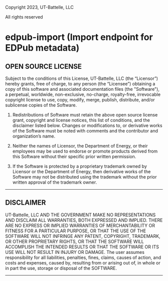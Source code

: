 Copyright 2023, UT-Battelle, LLC

All rights reserved

# edpub-import (Import endpoint for EDPub metadata)

## OPEN SOURCE LICENSE

Subject to the conditions of this License, UT-Battelle, LLC (the “Licensor”) hereby grants, free of charge, to any person (the “Licensee”) obtaining a copy of this software and associated documentation files (the "Software"), a perpetual, worldwide, non-exclusive, no-charge, royalty-free, irrevocable copyright license to use, copy, modify, merge, publish, distribute, and/or sublicense copies of the Software.

1. Redistributions of Software must retain the above open source license grant, copyright and license notices, this list of conditions, and the disclaimer listed below.  Changes or modifications to, or derivative works of the Software must be noted with comments and the contributor and organization’s name.

2. Neither the names of Licensor, the Department of Energy, or their employees may be used to endorse or promote products derived from this Software without their specific prior written permission.

3. If the Software is protected by a proprietary trademark owned by Licensor or the Department of Energy, then derivative works of the Software may not be distributed using the trademark without the prior written approval of the trademark owner.


---

## DISCLAIMER

UT-Battelle, LLC AND THE GOVERNMENT MAKE NO REPRESENTATIONS AND DISCLAIM ALL WARRANTIES, BOTH EXPRESSED AND IMPLIED.  THERE ARE NO EXPRESS OR IMPLIED WARRANTIES OF MERCHANTABILITY OR FITNESS FOR A PARTICULAR PURPOSE, OR THAT THE USE OF THE SOFTWARE WILL NOT INFRINGE ANY PATENT, COPYRIGHT, TRADEMARK, OR OTHER PROPRIETARY RIGHTS, OR THAT THE SOFTWARE WILL ACCOMPLISH THE INTENDED RESULTS OR THAT THE SOFTWARE OR ITS USE WILL NOT RESULT IN INJURY OR DAMAGE.  The user assumes responsibility for all liabilities, penalties, fines, claims, causes of action, and costs and expenses, caused by, resulting from or arising out of, in whole or in part the use, storage or disposal of the SOFTWARE.

---